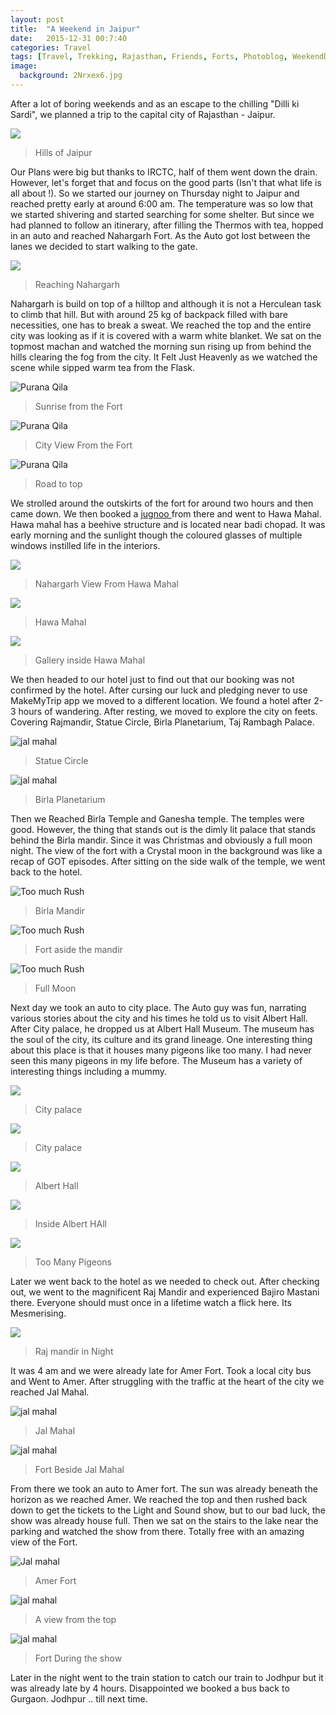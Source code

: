 ```yaml
---
layout: post
title:  "A Weekend in Jaipur"
date:   2015-12-31 00:7:40
categories: Travel
tags: [Travel, Trekking, Rajasthan, Friends, Forts, Photoblog, WeekendDiaries]
image:
  background: 2Nrxex6.jpg
---
```

After a lot of boring weekends and as an escape to the chilling "Dilli ki Sardi", we planned a trip to the capital city of Rajasthan - Jaipur.

<img src="http://i.imgur.com/kpauOJ9.jpg">

>Hills of Jaipur

 Our Plans were big but thanks to IRCTC, half of them went down the drain. However, let's forget that and focus on the good parts (Isn't that what life is all about !). So we started our journey on Thursday night to Jaipur and reached pretty early at around 6:00 am. The temperature was so low that we started shivering and started searching for some shelter. But since we had  planned to follow an itinerary,  after filling the Thermos with tea, hopped in an auto and reached Nahargarh Fort. As the Auto  got lost between the lanes we decided to start walking to the gate.

<img src="http://i.imgur.com/EFhIUh7.jpg">

>Reaching Nahargarh

Nahargarh is build on top of a hilltop and although it is not a Herculean task to climb that hill. But with around 25 kg of backpack filled with bare necessities, one has to break a sweat. We reached the top and the entire city was looking as if it is covered with a warm white blanket. We sat on the topmost machan and watched the morning sun rising up from behind the hills clearing the fog from the city. It Felt Just Heavenly as we watched the scene while sipped warm tea from the Flask.

<img src="http://i.imgur.com/VirYsRp.jpg" alt="Purana Qila">

>Sunrise from the Fort

<img src="http://i.imgur.com/DxD4QnP.jpg" alt="Purana Qila">

>City View From the Fort

<img src="http://i.imgur.com/XURih3B.jpg" alt="Purana Qila">

>Road to top

We strolled around the outskirts of the fort for around two hours and then came down. We then booked a <a href="www.jugnoo.com">jugnoo </a>from there and went to Hawa Mahal. Hawa mahal has a beehive structure and is located near badi chopad. It was early morning and the sunlight though the coloured glasses of multiple windows instilled life in the interiors.

<img src="http://i.imgur.com/rz0zpKR.jpg">

>Nahargarh View From Hawa Mahal

<img src="http://i.imgur.com/GUX2USB.jpg">

>Hawa Mahal

<img src="http://i.imgur.com/EDIKLyr.jpg">

>Gallery inside Hawa Mahal

 We then headed to our hotel just to find out that our booking was not confirmed by the hotel. After cursing our luck and pledging never to use MakeMyTrip app we moved to a different location. We found a hotel after 2-3 hours of wandering. After resting, we moved to explore the city on feets. Covering Rajmandir, Statue Circle, Birla Planetarium, Taj Rambagh Palace.

<img src="http://i.imgur.com/rc3UFBV.jpg" alt="jal mahal">

>Statue Circle

<img src="http://i.imgur.com/rPuQ3Q4.jpg" alt="jal mahal">

>Birla Planetarium

Then we Reached Birla Temple and Ganesha temple. The temples were good. However, the thing that stands out is the dimly lit palace that stands behind the Birla mandir. Since it was Christmas and obviously a full moon night. The view of the fort with a Crystal moon in the background was like a recap of GOT episodes. After sitting on the side walk of the temple, we went back to the hotel.

<img src="http://i.imgur.com/XGeVRRk.jpg" alt="Too much Rush">

>Birla Mandir

<img src="http://i.imgur.com/cV5lvPT.jpg" alt="Too much Rush">

>Fort aside the mandir

<img src="http://i.imgur.com/Fd3SYbI.jpg" alt="Too much Rush">

>Full Moon

Next day we took an auto to city place. The Auto guy was fun, narrating various stories about the city and his times he told us to visit Albert Hall. After City palace, he dropped us at Albert Hall Museum. The museum has the soul of the city, its culture and its grand lineage. One interesting thing about this place is that it houses many pigeons like too many. I had never seen this many pigeons in my life before. The Museum has a variety of interesting things including a mummy.

<img src="http://i.imgur.com/xZdDDZ1.jpg">

>City palace

<img src="http://i.imgur.com/1Haq8IZ.jpg">

>City palace

<img src="http://i.imgur.com/0Tb0Mr9.jpg">

>Albert Hall

<img src="http://i.imgur.com/L0h1KY6.jpg">

>Inside Albert HAll

<img src="http://i.imgur.com/dznW9NJ.jpg">

>Too Many Pigeons

Later we went back to the hotel as we needed to check out. After checking out, we went to the magnificent Raj Mandir and experienced Bajiro Mastani there. Everyone should must once in a lifetime watch a flick here. Its Mesmerising.

<img src="http://i.imgur.com/E8PMdGa.jpg">

>Raj mandir in Night

It was 4 am and we were already late for Amer Fort. Took a local city bus and Went to Amer. After struggling with the traffic at the heart of the city we reached Jal Mahal.

<img src="http://i.imgur.com/gbVgHeR.jpg" alt="jal mahal">

>Jal Mahal

<img src="http://i.imgur.com/5L7kDGt.jpg" alt="jal mahal">

>Fort Beside Jal Mahal

From there we took an auto to Amer fort. The sun was already beneath the horizon as we reached Amer. We reached the top and then rushed back down to get the tickets to the Light and Sound show, but to our bad luck, the show was already house full. Then we sat on the stairs to the lake near the parking and watched the show from there. Totally free with an amazing view of the Fort.

<img src="http://i.imgur.com/VjLid8N.jpg" alt="Jal mahal">

>Amer Fort

<img src="http://i.imgur.com/Y8QWue9.jpg" alt="jal mahal">

>A view from the top

<img src="http://i.imgur.com/dLW8R1h.jpg" alt="jal mahal">

>Fort During the show

Later in the night went to the train station to catch our train to Jodhpur but it was already late by 4 hours. Disappointed we booked a bus back to Gurgaon. Jodhpur .. till next time.
